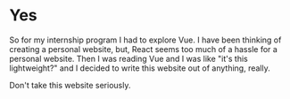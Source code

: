 # Yes

So for my internship program I had to explore Vue. I have been thinking of creating a personal website, but, React seems too much of a hassle for a personal website. Then I was reading Vue and I was like "it's this lightweight?" and I decided to write this website out of anything, really.

Don't take this website seriously.